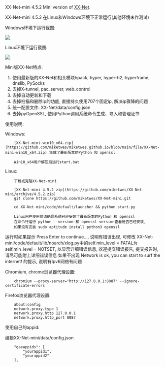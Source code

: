 XX-Net-mini 4.5.2 Mini version of [XX-Net](https://github.com/XX-net/XX-Net).

XX-Net-mini 4.5.2 在Linux和Windows环境下正常运行(其他环境未作测试) 

Windows环境下运行截图:

![](https://user-images.githubusercontent.com/6849681/104595478-a3100880-56ad-11eb-838c-a15fd79abf00.png)

Linux环境下运行截图:

![](https://user-images.githubusercontent.com/6849681/92320577-08dfea00-f055-11ea-9314-b43a1ad0a0ae.png)

Mini版XX-Net特点:

1. 使用最新版的XX-Net和相关模块hpack, hyper, hyper-h2, hyperframe, dnslib, PySocks
2. 去掉X-tunnel, pac_server, web_control
3. 去掉自动更新和下载
4. 去掉扫描和删除ip的功能, 直接持久使用707个固定ip, 解决ip骤降的问题
5. 统一配置文件: XX-Net/data/config.json
6. 去掉pyOpenSSL, 使用Python调用系统命令生成、导入和管理证书


使用说明:

   Windows: 
   
        [XX-Net-mini-win10_x64.zip](https://github.com/miketwes/miketwes.github.io/blob/main/file/XX-Net-mini-win10_x64.zip) 集成了最新版本的Python 和 openssl

        Win10_x64用户解压后运行start.bat 

   Linux:  
   
        下载或克隆XX-Net-mini

        [XX-Net-mini 4.5.2 zip](https://github.com/miketwes/XX-Net-mini/archive/4.5.2.zip)      
        git clone https://github.com/miketwes/XX-Net-mini.git
		
        cd XX-Net-mini/code/default/launcher && python start.py

        Linux用户使用前请确保系统已经安装了最新版本的Python 和 openssl
        在命令行运行 python --version 和 openssl version查看是否已经安装, 
        如果没有安装 sudo aptitude install python3 openssl  

运行时如果提示 Press Enter to continue..., 说明有错误出现, 可修改 XX-Net-mini/code/default/lib/noarch/xlog.py中的self.min_level = FATAL为self.min_level = NOTSET, 以显示详细错误信息, 欢迎提交错误报告, 提交报告时, 请尽可能附上详细错误信息
如果不出现 Network is ok, you can start to surf the internet! 的提示,  说明有Ipv6网络有问题

Chromium, chrome浏览器代理设置:

        chromium --proxy-server="http://127.0.0.1:8087" --ignore-certificate-errors
    
Firefox浏览器代理设置: 
    
        about:config
        network.proxy.type 1     
        network.proxy.http 127.0.0.1
        network.proxy.http_port 8087
   
使用自己的appid:
    
   编辑XX-Net-mini/data/config.json
    
        "gaeappids": [
            "yourappid1",
            "yourappid2"
        ],
